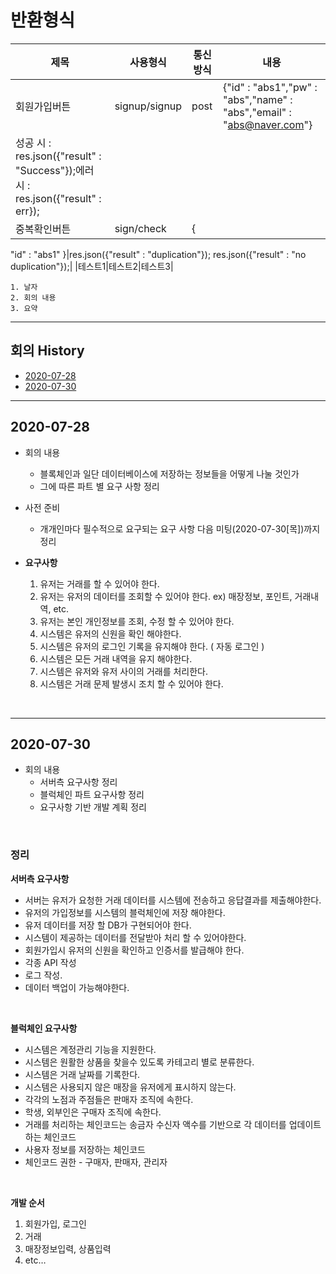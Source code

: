 # 반환형식
|제목|사용형식|통신방식|내용|
|------|---|---|---|
|회원가입버튼|signup/signup|post|{"id" : "abs1","pw" : "abs","name" : "abs","email" : "abs@naver.com"}
|성공 시 : res.json({"result" : "Success"});에러 시 : res.json({"result" : err});|
|중복확인버튼|sign/check |{
   "id" : "abs1"
}|res.json({"result" : "duplication"});
res.json({"result" : "no duplication"});|
|테스트1|테스트2|테스트3|

```
1. 날자
2. 회의 내용
3. 요약
```
---

## 회의 History

  - [2020-07-28](#2020-07-28)
  - [2020-07-30](#2020-07-30)



---

## 2020-07-28

- 회의 내용
    * 블록체인과 일단 데이터베이스에 저장하는 정보들을 어떻게 나눌 것인가
    * 그에 따른 파트 별 요구 사항 정리
    
- 사전 준비
    * 개개인마다 필수적으로 요구되는 요구 사항 다음 미팅(2020-07-30[목])까지 정리

- **요구사항**
  1. 유저는 거래를 할 수 있어야 한다. 
  2. 유저는 유저의 데이터를 조회할 수 있어야 한다. ex) 매장정보, 포인트, 거래내역, etc.
  3. 유저는 본인 개인정보를 조회, 수정 할 수 있어야 한다.
  4. 시스템은 유저의 신원을 확인 해야한다.
  5. 시스템은 유저의 로그인 기록을 유지해야 한다. ( 자동 로그인 )
  6. 시스템은 모든 거래 내역을 유지 해야한다.
  7. 시스템은 유저와 유저 사이의 거래를 처리한다.
  8. 시스템은 거래 문제 발생시 조치 할 수 있어야 한다.

<br>

---

## 2020-07-30

- 회의 내용
  - 서버측 요구사항 정리
  - 블럭체인 파트 요구사항 정리
  - 요구사항 기반 개발 계획 정리

<br>

### 정리  


**서버측 요구사항**

- 서버는 유저가 요청한 거래 데이터를 시스템에 전송하고 응답결과를 제출해야한다.
- 유저의 가입정보를 시스템의 블럭체인에 저장 해야한다.
- 유저 데이터를 저장 할 DB가 구현되어야 한다.
- 시스템이 제공하는 데이터를 전달받아 처리 할 수 있어야한다.
- 회원가입시 유저의 신원을 확인하고 인증서를 발급해야 한다.
- 각종 API 작성
- 로그 작성.
- 데이터 백업이 가능해야한다.

<br>

**블럭체인 요구사항**

- 시스템은 계정관리 기능을 지원한다.
- 시스템은 원활한 상품을 찾을수 있도록 카테고리 별로 분류한다.
- 시스템은 거래 날짜를 기록한다.
- 시스템은 사용되지 않은 매장을 유저에게 표시하지 않는다.
- 각각의 노점과 주점들은 판매자 조직에 속한다.
- 학생, 외부인은 구매자 조직에 속한다.
- 거래를 처리하는 체인코드는 송금자 수신자 액수를 기반으로 각 데이터를 업데이트하는 체인코드
- 사용자 정보를 저장하는 체인코드
- 체인코드 권한 - 구매자, 판매자, 관리자 

<br>

**개발 순서**
1. 회원가입, 로그인
2. 거래
3. 매장정보입력, 상품입력
4. etc…
